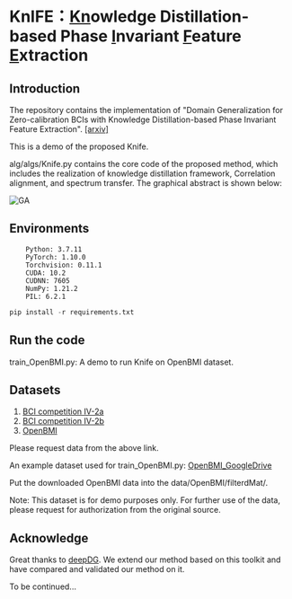 # KnIFE：<ins>Kn</ins>owledge Distillation-based Phase <ins>I</ins>nvariant <ins>F</ins>eature <ins>E</ins>xtraction

## Introduction

The repository contains the implementation of "Domain Generalization for Zero-calibration BCIs with Knowledge Distillation-based Phase Invariant Feature Extraction". [[arxiv]](https://arxiv.org/abs/2405.11163)

This is a demo of the proposed Knife.

alg/algs/Knife.py contains the core code of the proposed method, which includes the realization of knowledge distillation framework, Correlation alignment, and spectrum transfer.
The graphical abstract is shown below:

![GA](https://github.com/ZilinL/KnIFE/assets/10232596/5509b800-2ae4-47cc-ab61-00a4d9d19d94)

## Environments
        Python: 3.7.11
        PyTorch: 1.10.0
        Torchvision: 0.11.1
        CUDA: 10.2
        CUDNN: 7605
        NumPy: 1.21.2
        PIL: 6.2.1
```python
pip install -r requirements.txt
```

## Run the code
train_OpenBMI.py: A demo to run Knife on OpenBMI dataset.

## Datasets
1. [BCI competition IV-2a](https://www.bbci.de/competition/iv/#dataset2a)
2. [BCI competition IV-2b](https://www.bbci.de/competition/iv/#dataset2b)
3. [OpenBMI](http://gigadb.org/dataset/view/id/100542)

Please request data from the above link.

An example dataset used for train_OpenBMI.py: [OpenBMI_GoogleDrive](https://drive.google.com/drive/folders/1BtFluXOPe8Dk2Yee7zICE9gG7NM8lNwW?usp=sharing)

Put the downloaded OpenBMI data into the data/OpenBMI/filterdMat/.

Note: This dataset is for demo purposes only. For further use of the data, please request for authorization from the original source.

## Acknowledge
Great thanks to [deepDG](https://github.com/jindongwang/transferlearning/tree/master/code/DeepDG). We extend our method based on this toolkit and have compared and validated our method on it.

To be continued...
